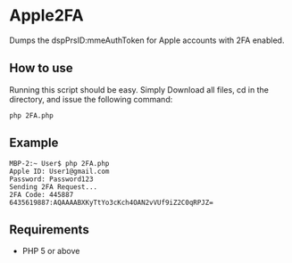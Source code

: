 # Apple2FA
Dumps the dspPrsID:mmeAuthToken for Apple accounts with 2FA enabled.

## How to use
Running this script should be easy. Simply Download all files, cd in the directory, and issue the following command:
```
php 2FA.php
```

## Example
```
MBP-2:~ User$ php 2FA.php
Apple ID: User1@gmail.com
Password: Password123
Sending 2FA Request...
2FA Code: 445887
6435619887:AQAAAABXKyTtYo3cKch4OAN2vVUf9iZ2C0qRPJZ=
```

## Requirements
* PHP 5 or above
